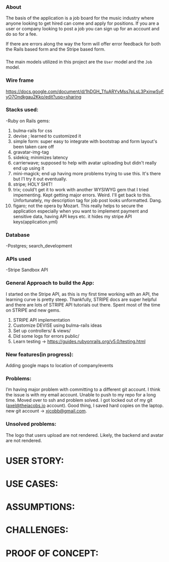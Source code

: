 ### About
The basis of the application is a job board for the music industry where anyone looking to get hired can come and apply for positions. If you are a user or company looking to post a job you can sign up for an account and do so for a fee.

If there are errors along the way the form will offer error feedback for both the Rails based form and the Stripe based form.

###
The main models utilized in this project are the `User` model and the `Job` model.

### Wire frame
https://docs.google.com/document/d/1hDGH_TfuARYvMss7pLsL3PxinwSyFyO7Ondkgau2Kko/edit?usp=sharing

### Stacks used:
-Ruby on Rails
gems:
1. bulma-rails for css
2. devise ; learned to customized it
3. simple form: super easy to integrate with bootstrap and form layout's been taken care off
4. gravatar-img-tag
5. sidekiq; minimizes latency
6. carrierwave; supposed to help with avatar uploading but didn't really end up using it
7. mini-magick; end up having more problems trying to use this. It's there but I'l try it out eventually.
8. stripe; HOLY SHIT!
9. trix; could't get it to work with another WYSIWYG gem that I tried impementing. Kept getting major errors. Weird. I'll get back to this. Unfortunately, my description tag for job post looks unformatted. Dang.
10. figaro; not the opera by Mozart. This really helps to secure the application especially when you want to implement payment and sensitive data, having API keys etc. it hides my stripe API keys(application.yml)

### Database
-Postgres; search_development

### APIs used
-Stripe Sandbox API

### General Approach to build the App:
I started on the Stripe API, as this is my first time working with an API, the learning curve is pretty steep. Thankfully, STRIPE docs are super helpful and there are lots of STRIPE API tutorials out there. Spent most of the time on STRIPE and new gems.
1. STRIPE API implementation
2. Customize DEVISE using bulma-rails ideas
3. Set up controllers/ & views/
4. Did some logs for errors public/
5. Learn testing -> https://guides.rubyonrails.org/v5.0/testing.html

### New features(in progress):
Adding google maps to location of company/events

### Problems:
I’m having major problem with committing to a different git account. I think the issue is with my email account. Unable to push to my repo for a long time. Moved over to ssh and problem solved.
I got locked out of my git (axel@thejacobs.io account). Good thing, I saved hard copies on the laptop.
new git account -> xjcobb@gmail.com.

### Unsolved problems:
The logo that users upload are not rendered. Likely, the backend and avatar are not rendered.

# USER STORY:

# USE CASES:

# ASSUMPTIONS:

# CHALLENGES:

# PROOF OF CONCEPT:
